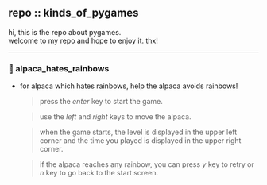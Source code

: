 ## repo :: kinds_of_pygames
hi, this is the repo about pygames.   
welcome to my repo and hope to enjoy it. thx!

---
### :llama: alpaca_hates_rainbows
- for alpaca which hates rainbows, help the alpaca avoids rainbows!

  > press the *enter* key to start the game.  
  
  > use the *left* and *right* keys to move the alpaca.  
  
  > when the game starts, the level is displayed in the upper left corner and the time you played is displayed in the upper right corner.  
  
  > if the alpaca reaches any rainbow, you can press *y* key to retry or *n* key to go back to the start screen.
